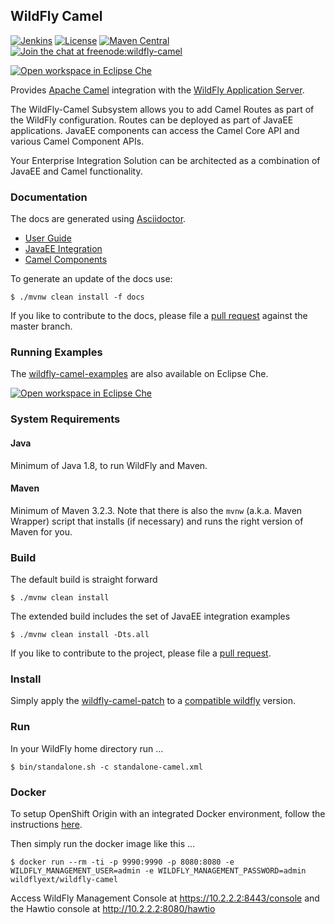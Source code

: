 ## WildFly Camel

[![Jenkins](https://img.shields.io/jenkins/s/https/ci.fabric8.io/wildfly-camel.svg?maxAge=600)](https://fabric8-ci.fusesource.com/view/wildfly-camel/job/wildfly-camel/)
[![License](https://img.shields.io/:license-Apache2-blue.svg)](http://www.apache.org/licenses/LICENSE-2.0)
[![Maven Central](https://img.shields.io/maven-central/v/org.wildfly.camel/wildfly-camel.svg?maxAge=600)](http://search.maven.org/#search%7Cga%7C1%7Cg%3Aorg.wildfly.camel%20a%3Awildfly-camel)
[![Join the chat at freenode:wildfly-camel](https://img.shields.io/badge/irc-freenode%3A%20%23wildfly--camel-blue.svg)](http://webchat.freenode.net/?channels=%23wildfly-camel)

[![Open workspace in Eclipse Che](http://beta.codenvy.com/factory/resources/codenvy-contribute.svg)](https://beta.codenvy.com/f?id=chknwakr0ykhqr1q)

Provides [Apache Camel](http://camel.apache.org/) integration with the [WildFly Application Server](http://wildfly.org/).

The WildFly-Camel Subsystem allows you to add Camel Routes as part of the WildFly configuration. Routes can be deployed as part of JavaEE applications. JavaEE components can access the Camel Core API and various Camel Component APIs.

Your Enterprise Integration Solution can be architected as a combination of JavaEE and Camel functionality.

### Documentation

The docs are generated using [Asciidoctor](http://asciidoctor.org/docs).

* [User Guide](http://wildfly-extras.github.io/wildfly-camel)
* [JavaEE Integration](http://wildfly-extras.github.io/wildfly-camel/#_javaee_integration)
* [Camel Components](http://wildfly-extras.github.io/wildfly-camel/#_camel_components)

To generate an update of the docs use:

```
$ ./mvnw clean install -f docs
```

If you like to contribute to the docs, please file a [pull request](https://github.com/wildfly-extras/wildfly-camel) against the master branch.

### Running Examples

The [wildfly-camel-examples](https://github.com/wildfly-extras/wildfly-camel-examples) are also available on Eclipse Che.

[![Open workspace in Eclipse Che](http://beta.codenvy.com/factory/resources/codenvy-contribute.svg)](https://beta.codenvy.com/f?id=chknwakr0ykhqr1q)

### System Requirements

#### Java

Minimum of Java 1.8, to run WildFly and Maven.

#### Maven

Minimum of Maven 3.2.3. Note that there is also the `mvnw` (a.k.a. Maven Wrapper) script that installs
(if necessary) and runs the right version of Maven for you.


### Build

The default build is straight forward

```
$ ./mvnw clean install
```

The extended build includes the set of JavaEE integration examples

```
$ ./mvnw clean install -Dts.all
```

If you like to contribute to the project, please file a [pull request](https://github.com/wildfly-extras/wildfly-camel/pulls).

### Install

Simply apply the [wildfly-camel-patch](https://github.com/wildfly-extras/wildfly-camel/releases) to a [compatible wildfly](https://github.com/wildfly-extras/wildfly-camel/blob/master/docs/guide/start/compatibility.adoc) version.

### Run

In your WildFly home directory run ...

```
$ bin/standalone.sh -c standalone-camel.xml
```

### Docker

To setup OpenShift Origin with an integrated Docker environment, follow the instructions [here](http://wildfly-extras.github.io/wildfly-camel/#_openshift_local).

Then simply run the docker image like this ...

```
$ docker run --rm -ti -p 9990:9990 -p 8080:8080 -e WILDFLY_MANAGEMENT_USER=admin -e WILDFLY_MANAGEMENT_PASSWORD=admin wildflyext/wildfly-camel
```

Access WildFly Management Console at https://10.2.2.2:8443/console and the Hawtio console at http://10.2.2.2:8080/hawtio
